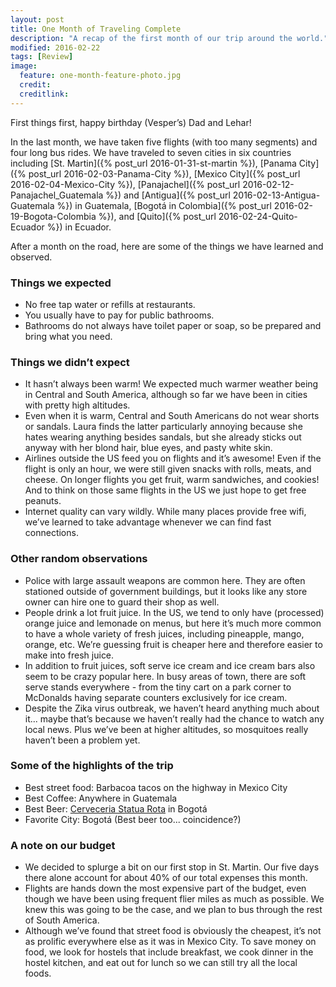 ```yaml
---
layout: post
title: One Month of Traveling Complete
description: "A recap of the first month of our trip around the world."
modified: 2016-02-22
tags: [Review]
image:
  feature: one-month-feature-photo.jpg
  credit: 
  creditlink: 
---
```


First things first, happy birthday (Vesper’s) Dad and Lehar!

In the last month, we have taken five flights (with too many segments) and four long bus rides.
We have traveled to seven cities in six countries including [St. Martin]({% post_url 2016-01-31-st-martin %}), [Panama City]({% post_url 2016-02-03-Panama-City %}), [Mexico City]({% post_url 2016-02-04-Mexico-City %}), [Panajachel]({% post_url 2016-02-12-Panajachel_Guatemala %}) and [Antigua]({% post_url 2016-02-13-Antigua-Guatemala %}) in Guatemala, [Bogotá in Colombia]({% post_url 2016-02-19-Bogota-Colombia %}), and [Quito]({% post_url 2016-02-24-Quito-Ecuador %}) in Ecuador.

After a month on the road, here are some of the things we have learned and observed.

### Things we expected

* No free tap water or refills at restaurants.
* You usually have to pay for public bathrooms.
* Bathrooms do not always have toilet paper or soap, so be prepared and bring what you need.

### Things we didn’t expect

* It hasn’t always been warm! We expected much warmer weather being in Central and South America, although so far we have been in cities with pretty high altitudes.
* Even when it is warm, Central and South Americans do not wear shorts or sandals. Laura finds the latter particularly annoying because she hates wearing anything besides sandals, but she already sticks out anyway with her blond hair, blue eyes, and pasty white skin.
* Airlines outside the US feed you on flights and it’s awesome! Even if the flight is only an hour, we were still given snacks with rolls, meats, and cheese. On longer flights you get fruit, warm sandwiches, and cookies! And to think on those same flights in the US we just hope to get free peanuts.
* Internet quality can vary wildly. While many places provide free wifi, we’ve learned to take advantage whenever we can find fast connections.

### Other random observations

* Police with large assault weapons are common here. They are often stationed outside of government buildings, but it looks like any store owner can hire one to guard their shop as well.
* People drink a lot fruit juice. In the US, we tend to only have (processed) orange juice and lemonade on menus, but here it’s much more common to have a whole variety of fresh juices, including pineapple, mango, orange, etc. We’re guessing fruit is cheaper here and therefore easier to make into fresh juice.
* In addition to fruit juices, soft serve ice cream and ice cream bars also seem to be crazy popular here. In busy areas of town, there are soft serve stands everywhere - from the tiny cart on a park corner to McDonalds having separate counters exclusively for ice cream.
* Despite the Zika virus outbreak, we haven’t heard anything much about it... maybe that’s because we haven’t really had the chance to watch any local news. Plus we’ve been at higher altitudes, so mosquitoes really haven’t been a problem yet.

### Some of the highlights of the trip

* Best street food: Barbacoa tacos on the highway in Mexico City
* Best Coffee: Anywhere in Guatemala
* Best Beer: [Cerveceria Statua Rota](https://www.facebook.com/StatuaRota#_=_) in Bogotá
* Favorite City: Bogotá (Best beer too... coincidence?)

### A note on our budget

* We decided to splurge a bit on our first stop in St. Martin. Our five days there alone account for about 40% of our total expenses this month.
* Flights are hands down the most expensive part of the budget, even though we have been using frequent flier miles as much as possible. We knew this was going to be the case, and we plan to bus through the rest of South America.
* Although we’ve found that street food is obviously the cheapest, it’s not as prolific everywhere else as it was in Mexico City. To save money on food, we look for hostels that include breakfast, we cook dinner in the hostel kitchen, and eat out for lunch so we can still try all the local foods.
